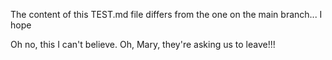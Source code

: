 The content of this TEST.md file differs from the one on the main branch... I hope

Oh no, this I can't believe. Oh, Mary, they're asking us to leave!!!
